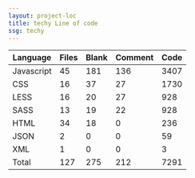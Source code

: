 ```yaml
---
layout: project-loc
title: techy Line of code
ssg: techy
---
```

<div class="table-responsive">
<table class="table">
<thead><tr>
<th>Language</th>
<th>Files</th>
<th>Blank</th>
<th>Comment</th>
<th>Code</th>
</tr></thead><tbody>
<tr><td>Javascript</td><td> 45</td><td> 181</td><td> 136</td><td> 3407</td></tr>
<tr><td>CSS</td><td> 16</td><td> 37</td><td> 27</td><td> 1730</td></tr>
<tr><td>LESS</td><td> 16</td><td> 20</td><td> 27</td><td> 928</td></tr>
<tr><td>SASS</td><td> 13</td><td> 19</td><td> 22</td><td> 928</td></tr>
<tr><td>HTML</td><td> 34</td><td> 18</td><td> 0</td><td> 236</td></tr>
<tr><td>JSON</td><td> 2</td><td> 0</td><td> 0</td><td> 59</td></tr>
<tr><td>XML</td><td> 1</td><td> 0</td><td> 0</td><td> 3</td></tr>
<tr><td>Total</td><td>127</td><td>275</td><td>212</td><td>7291</td></tr>
</tbody></table></div>
